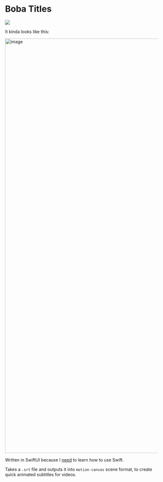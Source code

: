 # Boba Titles
<img src="https://project-cards.jtpotatodev.workers.dev/?project=boba-titles&started=23%20Jan%202024&codename=Cream%20Cheese">

It kinda looks like this:

<img width="1361" alt="image" src="https://github.com/jtpotato/boba-titles/assets/58995538/4244794b-5fc4-4721-9db7-e69a76de73af">

Written in SwiftUI because I [need](https://survey.stackoverflow.co/2023/#technology-top-paying-technologies) to learn how to use Swift.

Takes a `.srt` file and outputs it into `motion-canvas` scene format, to create quick animated subtitles for videos.

